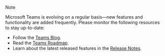 > [!NOTE]
> Microsoft Teams is evolving on a regular basis—new features and functionality are added frequently. Please monitor the following resources to stay up-to-date:
> - Follow the [Teams Blog](https://aka.ms/teamsblog).
> - Read the [Teams Roadmap](https://aka.ms/skype2teamsroadmap).
> - Learn about the latest released features in the [Release Notes](https://support.office.com/article/what-s-new-in-microsoft-teams-d7092a6d-c896-424c-b362-a472d5f105de).